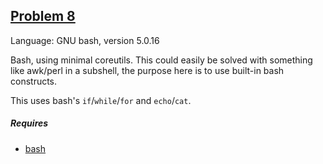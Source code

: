 ## [Problem 8](https://projecteuler.net/problem=8)

Language: GNU bash, version 5.0.16

Bash, using minimal coreutils. This could easily be solved with something like awk/perl in a subshell, the purpose here is to use built-in bash constructs.

This uses bash's `if`/`while`/`for` and `echo`/`cat`.

##### Requires

- [bash](https://www.gnu.org/software/bash/)
